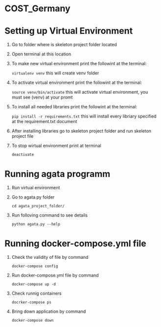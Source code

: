# COST_Germany

# Setting up Virtual Environment

1. Go to folder where is skeleton project folder located

2. Open terminal at this location

3. To make new virtual environment print the followint at the terminal:
	
	`virtualenv venv` this will create venv folder

4. To activate virtual environment print the followint at the terminal:

	`source venv/bin/activate` this will activate virtual environment, you must see (venv) at your promt 

5. To install all needed libraries print the followint at the terminal:

	`pip install -r requirements.txt` this will install every libriary specified at the requirement.txt document

6. After installing libraries go to skeleton project folder and run skeleton project file

7. To stop wirtual environment print at terminal 

	`deactivate`

# Running agata programm

1. Run virtual environment

2. Go to agata.py folder 

	`cd agata_project_folder/`
	
3. Run folloving command to see details

	`python agata.py --help`

# Running docker-compose.yml file

1. Check the validity of file by command

    `docker-compose config`

2. Run docker-compose.yml file by command

   `docker-compose up -d`

3. Check runnig containers

   `docrker-compose ps`

4. Bring down application by command

   `docker-compose down`
